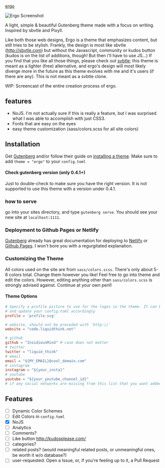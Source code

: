 [ergo](http://ergo.liquidthink.net)

![Ergo Screenshot](https://i.imgur.com/0Ni3swd.png)

A light, simple & beautiful Gutenberg theme made with a focus on writing. Inspired by sbvtle and Pixyll.

Like both those web designs, Ergo is a theme that emphasizes content, but still tries to be stylish. Frankly, the design is
most like sbvtle (http://sbvtle.com) but without the Javascript, community or kudos button (kudos is on the list of additions, though! But then i'll have to use JS...)
If you find that you like all those things, please check out [svbtle](http://svbtle.com); this theme is meant as a lighter (free) alternative,
and ergo's design will most likely diverge more in the future as this theme evolves with me and it's users (if there are any).
This is not meant as a svbtle clone.


WIP: Screencast of the entire creation process of ergo.

##  features
- NoJS. I'm not actually sure if this is really a feature, but I was surprised what I was able to accomplish with just CSS3.
- Fonts that are easy on the eyes
- easy theme customization (sass/colors.scss for all site colors)

## Installation
Get [Gutenberg](https://www.getgutenberg.io/) and/or follow their guide on [installing a theme](https://www.getgutenberg.io/documentation/themes/installing-and-using-themes/).
Make sure to add `theme = "ergo"` to your `config.toml`

#### Check gutenberg version (only 0.4.1+)
Just to double-check to make sure you have the right version. It is not supported to use this theme with a version under 0.4.1.

### how to serve
go into your sites directory, and type `gutenberg serve`. You should see your new site at `localhost:1111`.

### Deployment to Github Pages or Netlify
[Gutenberg](https://www.getgutenberg.io) already has great documentation for deploying to [Netlify](https://www.getgutenberg.io/documentation/deployment/netlify/) or [Github Pages](https://www.getgutenberg.io/documentation/deployment/github-pages/). I won't bore you with a regurgitated explanation.

### Customizing the Theme
All colors used on the site are from `sass/colors.scss`. There's only about 5-6 colors total.
Change them however you like! Feel free to go into theme and edit the colors. However, editing anything other than `sass/colors.scss` is strongly advised against. Continue at your own peril!

#### Theme Options
```toml
# Specify a profile picture to use for the logos in the theme. It can be svg, png, jpg, whatever, just make sure to copy the logo you want and put it in img/${YOUR_PROFILE}.*
# and update your config.toml accordingly
profile = 'profile.svg'

# website, should not be preceded with `http://`
website = "code.liquidthink.net"

# github
github = "InsidiousMind" # case does not matter
# twitter
twitter = "liquid_think"
# email
email = "${MY_EMAIL}@cool_domain.com"
# instagram
instagram = "${your_insta}"
# youtube
youtube = "${your_youtube_channel_id}"
# if any social networks are missing from this list that you want added, open an issue. I will add it for you ASAP
```

## Features
  - [ ] Dynamic Color Schemes
  - [ ] Edit Colors in `config.toml`
  - [x] NoJS
  - [ ] Analytics
  - [ ] Comments?
  - [ ] Like button http://kudosplease.com/
  - [ ] categories?
  - [ ] related posts? (would meaningful related posts, or unmeaningful ones, be worth it w/o database?)
  - [ ] user-requested: Open a Issue, or, if you're feeling up to it, a Pull Request

